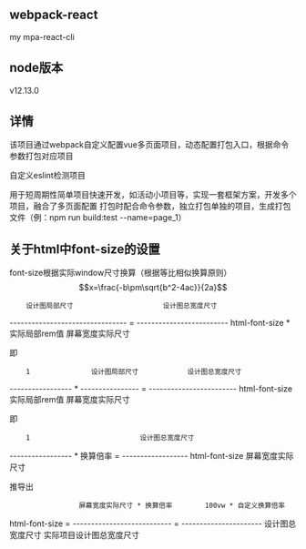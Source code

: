 <script type="text/javascript" async src="https://cdn.mathjax.org/mathjax/latest/MathJax.js?config=TeX-MML-AM_CHTML"></script>
## webpack-react
my mpa-react-cli

## node版本
v12.13.0

## 详情
该项目通过webpack自定义配置vue多页面项目，动态配置打包入口，根据命令参数打包对应项目

自定义eslint检测项目

用于短周期性简单项目快速开发，如活动小项目等，实现一套框架方案，开发多个项目，融合了多页面配置
打包时配合命令参数，独立打包单独的项目，生成打包文件（例：npm run build:test --name=page_1）

## 关于html中font-size的设置
font-size根据实际window尺寸换算（根据等比相似换算原则）
$$x=\frac{-b\pm\sqrt{b^2-4ac}}{2a}$$

        设计图局部尺寸                      设计图总宽度尺寸               
--------------------------------  =  -------------------------
  html-font-size * 实际局部rem值            屏幕宽度实际尺寸

即 

        1               设计图局部尺寸            设计图总宽度尺寸               
-----------------  *  ----------------  =  ------------------------
  html-font-size        实际局部rem值            屏幕宽度实际尺寸

即

        1                           设计图总宽度尺寸               
-----------------  *  换算倍率  =  ------------------
  html-font-size                   屏幕宽度实际尺寸

推导出

                     屏幕宽度实际尺寸 * 换算倍率        100vw * 自定义换算倍率    
html-font-size  =  ---------------------------  =  ----------------------
                          设计图总宽度尺寸             实际项目设计图总宽度尺寸

